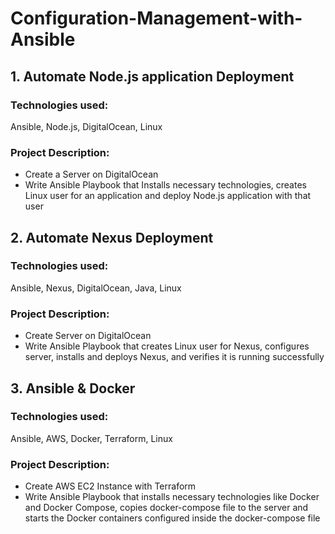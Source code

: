 # Configuration-Management-with-Ansible


## 1. Automate Node.js application Deployment 

### Technologies used:
Ansible, Node.js, DigitalOcean, Linux 

### Project Description: 
- Create a Server on DigitalOcean 
- Write Ansible Playbook that Installs necessary technologies, creates Linux user for an application and deploy Node.js application with that user 


## 2. Automate Nexus Deployment 

### Technologies used:
Ansible, Nexus, DigitalOcean, Java, Linux 

### Project Description:
- Create Server on DigitalOcean 
- Write Ansible Playbook that creates Linux user for Nexus, configures server, installs and deploys Nexus, and verifies it is running successfully


## 3. Ansible & Docker

### Technologies used:
Ansible, AWS, Docker, Terraform, Linux

### Project Description:
- Create AWS EC2 Instance with Terraform
- Write Ansible Playbook that installs necessary technologies like Docker and Docker Compose, copies docker-compose file to the server and starts the Docker containers configured inside the docker-compose file
